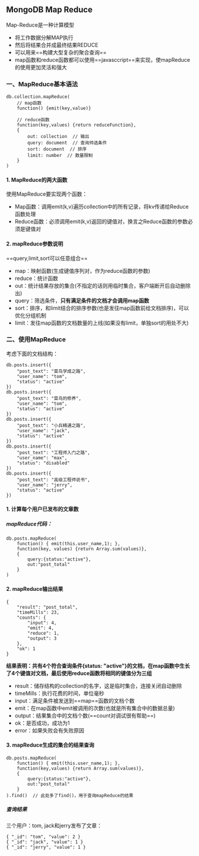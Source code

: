 MongoDB Map Reduce
-----

Map-Reduce是一种计算模型
* 将工作数据分解MAP执行
* 然后将结果合并成最终结果REDUCE
* 可以用来==构建大型复杂的聚合查询==
* map函数和reduce函数都可以使用==javasccript==来实现，使mapReduce的使用更加灵活和强大

### 一、MapReduce基本语法
```
db.collection.mapReduce(
    // map函数 
    function() {emit(key,value)}
    
    // reduce函数
    function(key,values) {return reduceFunction},
    {
        out: collection  // 输出
        query: document  // 查询帅选条件
        sort: document  // 排序
        limit: number  // 数量限制
    }
)
```
#### 1. MapReduce的两大函数
使用MapReduce要实现两个函数：
* Map函数：调用emit(k,v)遍历collection中的所有记录，将kv传递给Reduce函数处理
* Reduce函数：必须调用emit(k,v)返回的键值对，换言之Reduce函数的参数必须是键值对

#### 2. mapReduce参数说明
==query,limit,sort可以任意组合==
* map：映射函数(生成键值序列对，作为reduce函数的参数)
* reduce：统计函数
* out：统计结果存放的集合(不指定的话则用临时集合，客户端断开后自动删除出)
* query：筛选条件，**只有满足条件的文档才会调用map函数**
* sort：排序，和limit结合的排序参数(也是发往map函数前给文档排序)，可以优化分组机制
* limit：发往map函数的文档数量的上线(如果没有limit，单独sort的用处不大)

### 二、使用MapReduce
考虑下面的文档结构：
```
db.posts.insert({
    "post_text": "菜鸟学成之路",
    "user_name": "tom",
    "status": "active"
})
db.posts.insert({
    "post_text": "菜鸟的修养",
    "user_name": "tom",
    "status": "active"
})
db.posts.insert({
    "post_text": "小兵精通之路",
    "user_name": "jack",
    "status": "active"
})
db.posts.insert({
    "post_text": "工程师入门之路",
    "user_name": "max",
    "status": "disabled"
})
db.posts.insert({
    "post_text": "高级工程师说书",
    "user_name": "jerry",
    "status": "active"
})
```
#### 1. 计算每个用户已发布的文章数
##### mapReduce代码：
```
db.posts.mapReduce(
    function() { emit(this.user_name,1); },
    function(key, values) {return Array.sum(values)},
    {
        query:{status:"active"},
        out:"post_total"
    }
)
```

#### 2. mapReduce输出结果
```
{
    "result": "post_total",
    "timeMills": 23,
    "counts": {
        "input": 4,
        "emit": 4,
        "reduce": 1,
        "output": 3
    },
    "ok": 1
}
```
**结果表明：共有4个符合查询条件{status: "active"}的文档，在map函数中生长了4个键值对文档，最后使用reduce函数将相同的键值分为三组**
* result：储存结构的collection的名字，这是临时集合，连接关闭自动删除
* timeMills：执行花费的时间，单位毫秒
* input：满足条件被发送到==map==函数的文档个数
* emit：在map函数中emit被调用的次数(也就是所有集合中的数据总量)
* output：结果集合中的文档个数(==count对调试很有帮助==)
* ok：是否成功，成功为1
* error：如果失败会有失败原因

#### 3. mapReduce生成的集合的结果查询
```
db.posts.mapReduce(
    function() { emit(this.user_name,1); },
    function(key,values) {return Array.sum(values)},
    {
        query:{status:"active"},
        out:"post_total"
    }
).find()  // 此处多了find()，用于查询mapReduce的结果
```

##### 查询结果
三个用户：tom, jack和jerry发布了文章：
```
{ "_id": "tom", "value": 2 }
{ "_id": "jack", "value": 1 }
{ "_id": "jerry", "value": 1 }
```
